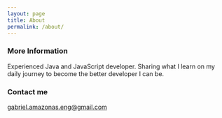 ```yaml
---
layout: page
title: About
permalink: /about/
---
```




### More Information

Experienced Java and JavaScript developer. Sharing what I learn on my daily journey to become the better developer I can be.

### Contact me

[gabriel.amazonas.eng@gmail.com](mailto:gabriel.amazonas.eng@gmail.com)
